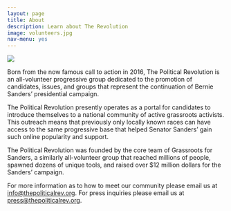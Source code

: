 ```yaml
---
layout: page
title: About
description: Learn about The Revolution
image: volunteers.jpg
nav-menu: yes
---
```


<img src="{{ site.baseurl }}assets/images/Bumper.png" style="max-width: 100%;">

Born from the now famous call to action in 2016, The Political Revolution is an all-volunteer progressive group dedicated to the promotion of candidates, issues, and groups that represent the continuation of Bernie Sanders’ presidential campaign.

The Political Revolution presently operates as a portal for candidates to introduce themselves to a national community of active grassroots activists. This outreach means that previously only locally known races can have access to the same progressive base that helped Senator Sanders’ gain such online popularity and support.

The Political Revolution was founded by the core team of Grassroots for Sanders, a similarly all-volunteer group that reached millions of people, spawned dozens of unique tools, and raised over $12 million dollars for the Sanders’ campaign.

For more information as to how to meet our community please email us at info@thepoliticalrev.org.
For press inquiries please email us at press@thepoliticalrev.org.
